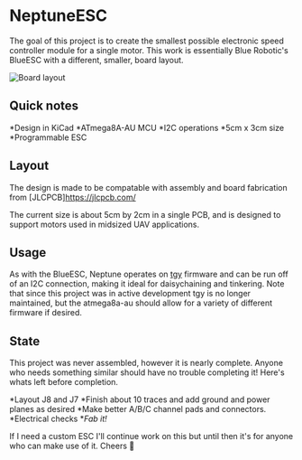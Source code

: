 

# NeptuneESC
The goal of this project is to create the smallest possible electronic speed controller module for a single motor. This work is essentially Blue Robotic's BlueESC with a different, smaller, board layout. 

![Board layout](https://github.com/15jgme/NeptuneESC/tree/master/images/NeptuneESC.png)

## Quick notes
*Design in KiCad
*ATmega8A-AU MCU
*I2C operations
*5cm x 3cm size
*Programmable ESC

## Layout

The design is made to be compatable with assembly and board fabrication from [JLCPCB]https://jlcpcb.com/


The current size is about 5cm by 2cm in a single PCB, and is designed to support motors used in midsized UAV applications.

## Usage

As with the BlueESC, Neptune operates on [tgy](https://github.com/bluerobotics/tgy) firmware and can be run off of an I2C connection, making it ideal for daisychaining and tinkering. Note that since this project was in active development tgy is no longer maintained, but the atmega8a-au should allow for a variety of different firmware if desired. 

## State

This project was never assembled, however it is nearly complete. Anyone who needs something similar should have no trouble completing it!
Here's whats left before completion.

*Layout J8 and J7
*Finish about 10 traces and add ground and power planes as desired
*Make better A/B/C channel pads and connectors.
*Electrical checks
*_Fab it!_

If I need a custom ESC I'll continue work on this but until then it's for anyone who can make use of it. Cheers 🍻
